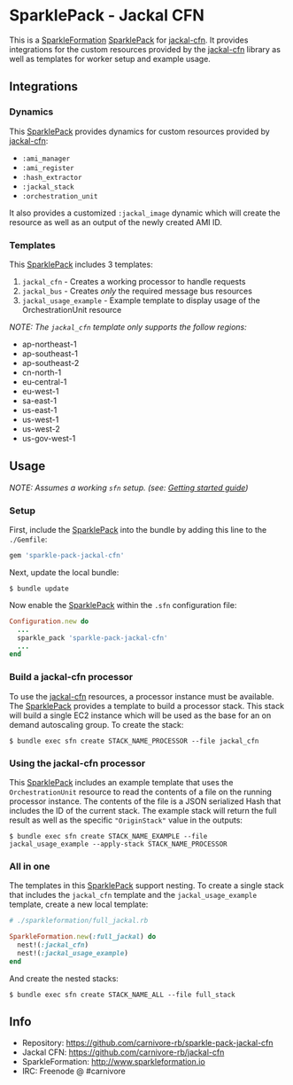 # SparklePack - Jackal CFN

This is a [SparkleFormation][1] [SparklePack][2] for [jackal-cfn][3]. It provides
integrations for the custom resources provided by the [jackal-cfn][3]
library as well as templates for worker setup and example usage.

## Integrations

### Dynamics

This [SparklePack][2] provides dynamics for custom resources provided
by [jackal-cfn][3]:

* `:ami_manager`
* `:ami_register`
* `:hash_extractor`
* `:jackal_stack`
* `:orchestration_unit`

It also provides a customized `:jackal_image` dynamic which will
create the resource as well as an output of the newly created
AMI ID.

### Templates

This [SparklePack][2] includes 3 templates:

1. `jackal_cfn` - Creates a working processor to handle requests
2. `jackal_bus` - Creates _only_ the required message bus resources
3. `jackal_usage_example` - Example template to display usage of the OrchestrationUnit resource

_NOTE: The `jackal_cfn` template only supports the follow regions:_

* ap-northeast-1
* ap-southeast-1
* ap-southeast-2
* cn-north-1
* eu-central-1
* eu-west-1
* sa-east-1
* us-east-1
* us-west-1
* us-west-2
* us-gov-west-1

## Usage

_NOTE: Assumes a working `sfn` setup. (see: [Getting started guide][4])_

### Setup

First, include the [SparklePack][2] into the bundle by adding this line to
the `./Gemfile`:

```ruby
gem 'sparkle-pack-jackal-cfn'
```

Next, update the local bundle:

```
$ bundle update
```

Now enable the [SparklePack][2] within the `.sfn` configuration file:

```ruby
Configuration.new do
  ...
  sparkle_pack 'sparkle-pack-jackal-cfn'
  ...
end
```

### Build a jackal-cfn processor

To use the [jackal-cfn][3] resources, a processor instance must be available. The
[SparklePack][2] provides a template to build a processor stack. This stack will
build a single EC2 instance which will be used as the base for an on demand
autoscaling group. To create the stack:

```
$ bundle exec sfn create STACK_NAME_PROCESSOR --file jackal_cfn
```

### Using the jackal-cfn processor

This [SparklePack][2] includes an example template that uses the `OrchestrationUnit`
resource to read the contents of a file on the running processor instance. The
contents of the file is a JSON serialized Hash that includes the ID of the
current stack. The example stack will return the full result as well as the
specific `"OriginStack"` value in the outputs:

```
$ bundle exec sfn create STACK_NAME_EXAMPLE --file jackal_usage_example --apply-stack STACK_NAME_PROCESSOR
```

### All in one

The templates in this [SparklePack][2] support nesting. To create a single stack
that includes the `jackal_cfn` template and the `jackal_usage_example` template,
create a new local template:

```ruby
# ./sparkleformation/full_jackal.rb

SparkleFormation.new(:full_jackal) do
  nest!(:jackal_cfn)
  nest!(:jackal_usage_example)
end
```

And create the nested stacks:

```
$ bundle exec sfn create STACK_NAME_ALL --file full_stack
```

## Info

* Repository: https://github.com/carnivore-rb/sparkle-pack-jackal-cfn
* Jackal CFN: https://github.com/carnivore-rb/jackal-cfn
* SparkleFormation: http://www.sparkleformation.io
* IRC: Freenode @ #carnivore

[1]: http://www.sparkleformation.io/
[2]: http://www.sparkleformation.io/docs/sparkle_formation/sparkle-packs.html
[3]: https://github.com/carnivore-rb/jackal-cfn
[4]: http://www.sparkleformation.io/docs/guides/getting-started.html